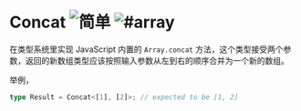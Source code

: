 <h1>
Concat
<img src="https://img.shields.io/badge/-%E7%AE%80%E5%8D%95-7aad0c" alt="简单"/>
<img src="https://img.shields.io/badge/-%23array-999" alt="#array"/>
</h1>

在类型系统里实现 JavaScript 内置的 `Array.concat` 方法，这个类型接受两个参数，返回的新数组类型应该按照输入参数从左到右的顺序合并为一个新的数组。

举例，

```ts
type Result = Concat<[1], [2]>; // expected to be [1, 2]
```
